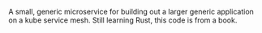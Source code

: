 A small, generic microservice for building out a larger generic application on a kube service mesh.  Still learning Rust, this code is from a book.
